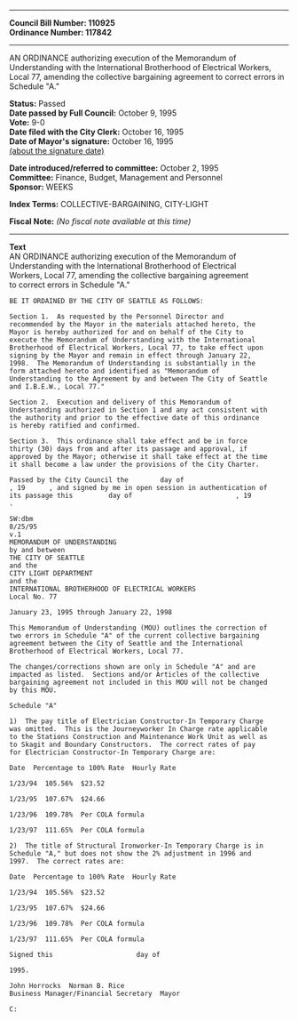* * * * *  
  
**Council Bill Number: [](#h0)[](#h2)110925**   
**Ordinance Number: 117842**  
  
* * * * *  
  
AN ORDINANCE authorizing execution of the Memorandum of Understanding with the International Brotherhood of Electrical Workers, Local 77, amending the collective bargaining agreement to correct errors in Schedule "A."  
  
**Status:** Passed   
**Date passed by Full Council:** October 9, 1995   
**Vote:** 9-0   
**Date filed with the City Clerk:** October 16, 1995   
**Date of Mayor's signature:** October 16, 1995   
[(about the signature date)](/~public/approvaldate.htm)   
  
  
**Date introduced/referred to committee:** October 2, 1995   
**Committee:** Finance, Budget, Management and Personnel   
**Sponsor:** WEEKS   
  
**Index Terms:** COLLECTIVE-BARGAINING, CITY-LIGHT  
  
**Fiscal Note:** *(No fiscal note available at this time)*  
  
* * * * *  
  
**Text**  
    AN ORDINANCE authorizing execution of the Memorandum of  
    Understanding with the International Brotherhood of Electrical  
    Workers, Local 77, amending the collective bargaining agreement  
    to correct errors in Schedule "A."  
  
    BE IT ORDAINED BY THE CITY OF SEATTLE AS FOLLOWS:  
  
    Section 1.  As requested by the Personnel Director and  
    recommended by the Mayor in the materials attached hereto, the  
    Mayor is hereby authorized for and on behalf of the City to  
    execute the Memorandum of Understanding with the International  
    Brotherhood of Electrical Workers, Local 77, to take effect upon  
    signing by the Mayor and remain in effect through January 22,  
    1998.  The Memorandum of Understanding is substantially in the  
    form attached hereto and identified as "Memorandum of  
    Understanding to the Agreement by and between The City of Seattle  
    and I.B.E.W., Local 77."  
  
    Section 2.  Execution and delivery of this Memorandum of  
    Understanding authorized in Section 1 and any act consistent with  
    the authority and prior to the effective date of this ordinance  
    is hereby ratified and confirmed.  
  
    Section 3.  This ordinance shall take effect and be in force  
    thirty (30) days from and after its passage and approval, if  
    approved by the Mayor; otherwise it shall take effect at the time  
    it shall become a law under the provisions of the City Charter.  
  
    Passed by the City Council the        day of  
    , 19      , and signed by me in open session in authentication of  
    its passage this         day of                          , 19  
    .  
  
    SW:dbm  
    8/25/95  
    v.1  
    MEMORANDUM OF UNDERSTANDING  
    by and between  
    THE CITY OF SEATTLE  
    and the  
    CITY LIGHT DEPARTMENT  
    and the  
    INTERNATIONAL BROTHERHOOD OF ELECTRICAL WORKERS  
    Local No. 77  
  
    January 23, 1995 through January 22, 1998  
  
    This Memorandum of Understanding (MOU) outlines the correction of  
    two errors in Schedule "A" of the current collective bargaining  
    agreement between the City of Seattle and the International  
    Brotherhood of Electrical Workers, Local 77.  
  
    The changes/corrections shown are only in Schedule "A" and are  
    impacted as listed.  Sections and/or Articles of the collective  
    bargaining agreement not included in this MOU will not be changed  
    by this MOU.  
  
    Schedule "A"  
  
    1)  The pay title of Electrician Constructor-In Temporary Charge  
    was omitted.  This is the Journeyworker In Charge rate applicable  
    to the Stations Construction and Maintenance Work Unit as well as  
    to Skagit and Boundary Constructors.  The correct rates of pay  
    for Electrician Constructor-In Temporary Charge are:  
  
    Date  Percentage to 100% Rate  Hourly Rate  
  
    1/23/94  105.56%  $23.52  
  
    1/23/95  107.67%  $24.66  
  
    1/23/96  109.78%  Per COLA formula  
  
    1/23/97  111.65%  Per COLA formula  
  
    2)  The title of Structural Ironworker-In Temporary Charge is in  
    Schedule "A," but does not show the 2% adjustment in 1996 and  
    1997.  The correct rates are:  
  
    Date  Percentage to 100% Rate  Hourly Rate  
  
    1/23/94  105.56%  $23.52  
  
    1/23/95  107.67%  $24.66  
  
    1/23/96  109.78%  Per COLA formula  
  
    1/23/97  111.65%  Per COLA formula  
  
    Signed this                     day of  
  
    1995.  
  
    John Horrocks  Norman B. Rice  
    Business Manager/Financial Secretary  Mayor  
  
    C:  
